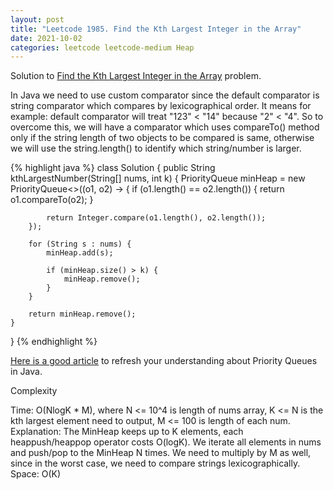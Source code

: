 ```yaml
---
layout: post
title: "Leetcode 1985. Find the Kth Largest Integer in the Array"
date: 2021-10-02
categories: leetcode leetcode-medium Heap
---
```


Solution to [Find the Kth Largest Integer in the Array][leetcode] problem.

In Java we need to use custom comparator since the default comparator is string comparator which compares by lexicographical order. It means for example: default comparator will treat "123" < "14" because "2" < "4". So to overcome this, we will have a comparator which uses compareTo() method only if the string length of two objects to be compared is same, otherwise we will use the string.length() to identify which string/number is larger.

{% highlight java %}
class Solution {
    public String kthLargestNumber(String[] nums, int k) {
        PriorityQueue<String> minHeap = new PriorityQueue<>((o1, o2) -> {
            if (o1.length() == o2.length()) {
                return o1.compareTo(o2);
            }
            
            return Integer.compare(o1.length(), o2.length());
        });
        
        for (String s : nums) {
            minHeap.add(s);
            
            if (minHeap.size() > k) {
                minHeap.remove();
            }
        }
        
        return minHeap.remove();
    }
}
{% endhighlight %}

[Here is a good article][priorityqueue] to refresh your understanding about Priority Queues in Java.

Complexity

Time: O(NlogK * M), where N <= 10^4 is length of nums array, K <= N is the kth largest element need to output, M <= 100 is length of each num.
Explanation: The MinHeap keeps up to K elements, each heappush/heappop operator costs O(logK). We iterate all elements in nums and push/pop to the MinHeap N times. We need to multiply by M as well, since in the worst case, we need to compare strings lexicographically.
Space: O(K)

[leetcode]: https://leetcode.com/problems/find-the-kth-largest-integer-in-the-array/
[priorityqueue]:https://www.scaler.com/topics/java-priority-queue-comparator/
